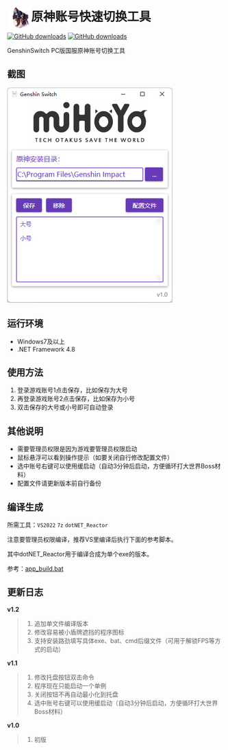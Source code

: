 # <img src="src/Resources/YunjinSideFace.png" width = "56" height = "56" alt="" align="left" /> 原神账号快速切换工具

[![GitHub downloads](https://img.shields.io/github/downloads/emako/genshin-switch/total)](https://github.com/emako/genshin-switch/releases)
[![GitHub downloads](https://img.shields.io/github/downloads/emako/genshin-switch/latest/total)](https://github.com/emako/genshin-switch/releases)


GenshinSwitch
PC版国服原神账号切换工具

## 截图

![main](screen-shot/main.png)

## 运行环境

-  Windows7及以上
- .NET Framework 4.8

## 使用方法

1. 登录游戏账号1点击保存，比如保存为大号
2. 再登录游戏账号2点击保存，比如保存为小号
3. 双击保存的大号或小号即可自动登录

## 其他说明

- 需要管理员权限是因为游戏要管理员权限启动
- 鼠标悬浮可以看到操作提示（如要关闭自行修改配置文件）
- 选中账号右键可以使用缓启动（自动3分钟后启动，方便循环打大世界Boss材料）
- 配置文件请更新版本前自行备份

## 编译生成

所需工具：`VS2022` `7z` `dotNET_Reactor`

注意要管理员权限编译，推荐VS里编译后执行下面的参考脚本。

其中dotNET_Reactor用于编译合成为单个exe的版本。

参考：[app_build.bat](app_build.bat)

## 更新日志

**v1.2**

> 1. 追加单文件编译版本
> 1. 修改容易被小盾牌遮挡的程序图标
> 1. 支持安装路劲填写具体exe、bat、cmd后缀文件（可用于解锁FPS等方式的启动）

**v1.1**

>1. 修改托盘按钮双击命令
>2. 程序现在只能启动一个单例
>3. 关闭按钮不再自动最小化到托盘
>4. 选中账号右键可以使用缓启动（自动3分钟后启动，方便循环打大世界Boss材料）

**v1.0**

>1. 初版

